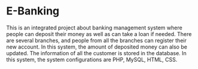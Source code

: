 # E-Banking
This is an integrated project about banking management system where people can deposit their money as well as can take a loan if needed. There are several branches, and people from all the branches can register their new account. In this system, the amount of deposited money can also be updated. The information of all the customer is stored in the database. In this system, the system configurations are PHP, MySQL, HTML, CSS.
